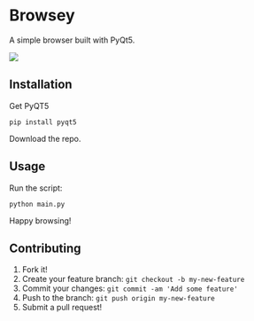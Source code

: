 # Browsey

A simple browser built with PyQt5.

![](https://gitlab.com/PyQT/browsey/raw/master/browsey_screenshot.png)

## Installation

Get PyQT5

    pip install pyqt5

Download the repo.

## Usage

Run the script:

    python main.py

Happy browsing!

## Contributing
1. Fork it!
2. Create your feature branch: `git checkout -b my-new-feature`
3. Commit your changes: `git commit -am 'Add some feature'`
4. Push to the branch: `git push origin my-new-feature`
5. Submit a pull request!

